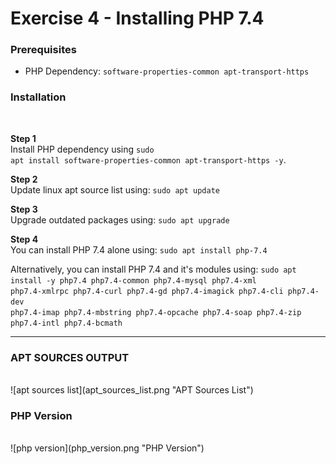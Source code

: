 # Exercise 4 - Installing PHP 7.4

### Prerequisites
<ul>
    <li>PHP Dependency: <code>software-properties-common apt-transport-https</code></li>
</ul>


### Installation
<br>

**Step 1**
<br>
Install PHP dependency using <code>sudo apt install software-properties-common apt-transport-https -y</code>.
<br>

**Step 2**
<br>
Update linux apt source list using: <code>sudo apt update</code>
<br>

**Step 3**
<br>
Upgrade outdated packages using: <code>sudo apt upgrade</code>
<br>

**Step 4**
<br>
You can install PHP 7.4 alone using: <code>sudo apt install php-7.4</code>
<br>

Alternatively, you can install PHP 7.4 and it's modules using: <code>sudo apt install -y php7.4 php7.4-common php7.4-mysql php7.4-xml php7.4-xmlrpc php7.4-curl php7.4-gd php7.4-imagick php7.4-cli php7.4-dev php7.4-imap php7.4-mbstring php7.4-opcache php7.4-soap php7.4-zip php7.4-intl php7.4-bcmath</code>
<br>

<hr>

### **APT SOURCES OUTPUT**
<br>
![apt sources list](apt_sources_list.png "APT Sources List")
<br>

### **PHP Version**
<br>
![php version](php_version.png "PHP Version")